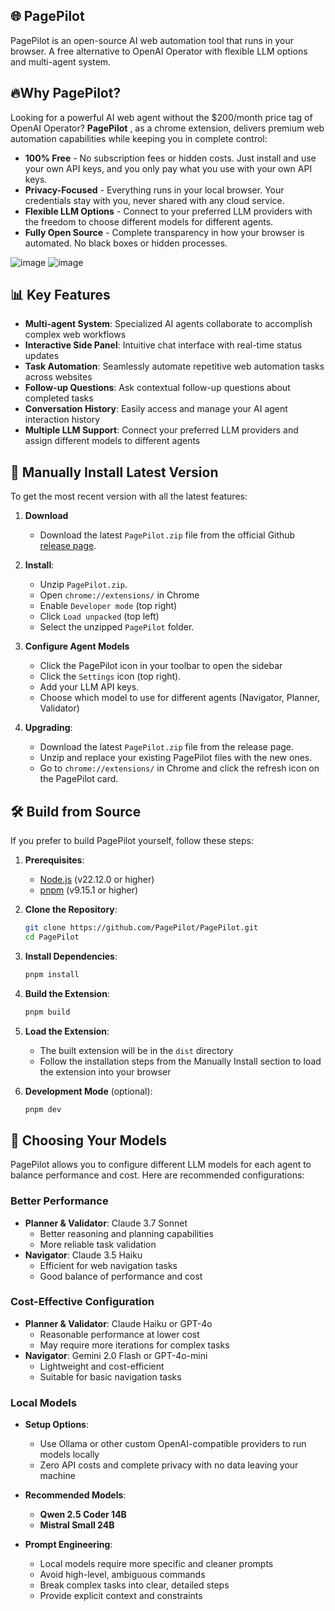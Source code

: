 
## 🌐 PagePilot

PagePilot is an open-source AI web automation tool that runs in your browser. A free alternative to OpenAI Operator with flexible LLM options and multi-agent system.

## 🔥Why PagePilot?

Looking for a powerful AI web agent without the $200/month price tag of OpenAI Operator? **PagePilot** , as a chrome extension, delivers premium web automation capabilities while keeping you in complete control:

- **100% Free** - No subscription fees or hidden costs. Just install and use your own API keys, and you only pay what you use with your own API keys.
- **Privacy-Focused** - Everything runs in your local browser. Your credentials stay with you, never shared with any cloud service.
- **Flexible LLM Options** - Connect to your preferred LLM providers with the freedom to choose different models for different agents.
- **Fully Open Source** - Complete transparency in how your browser is automated. No black boxes or hidden processes.

![image](https://github.com/user-attachments/assets/49f63864-9345-42f7-b656-89c9d0254f09)
![image](https://github.com/user-attachments/assets/d47c45ce-dce5-492a-9cde-5375181f53a1)


## 📊 Key Features

- **Multi-agent System**: Specialized AI agents collaborate to accomplish complex web workflows
- **Interactive Side Panel**: Intuitive chat interface with real-time status updates
- **Task Automation**: Seamlessly automate repetitive web automation tasks across websites
- **Follow-up Questions**: Ask contextual follow-up questions about completed tasks
- **Conversation History**: Easily access and manage your AI agent interaction history
- **Multiple LLM Support**: Connect your preferred LLM providers and assign different models to different agents


## 🔧 Manually Install Latest Version

To get the most recent version with all the latest features:

1. **Download**
    * Download the latest `PagePilot.zip` file from the official Github [release page](https://github.com/PagePilot/PagePilot/releases).

2. **Install**:
    * Unzip `PagePilot.zip`.
    * Open `chrome://extensions/` in Chrome
    * Enable `Developer mode` (top right)
    * Click `Load unpacked` (top left)
    * Select the unzipped `PagePilot` folder.

3. **Configure Agent Models**
    * Click the PagePilot icon in your toolbar to open the sidebar
    * Click the `Settings` icon (top right).
    * Add your LLM API keys.
    * Choose which model to use for different agents (Navigator, Planner, Validator)

4. **Upgrading**:
    * Download the latest `PagePilot.zip` file from the release page.
    * Unzip and replace your existing PagePilot files with the new ones.
    * Go to `chrome://extensions/` in Chrome and click the refresh icon on the PagePilot card.

## 🛠️ Build from Source

If you prefer to build PagePilot yourself, follow these steps:

1. **Prerequisites**:
   * [Node.js](https://nodejs.org/) (v22.12.0 or higher)
   * [pnpm](https://pnpm.io/installation) (v9.15.1 or higher)

2. **Clone the Repository**:
   ```bash
   git clone https://github.com/PagePilot/PagePilot.git
   cd PagePilot
   ```

3. **Install Dependencies**:
   ```bash
   pnpm install
   ```

4. **Build the Extension**:
   ```bash
   pnpm build
   ```

5. **Load the Extension**:
   * The built extension will be in the `dist` directory
   * Follow the installation steps from the Manually Install section to load the extension into your browser

6. **Development Mode** (optional):
   ```bash
   pnpm dev
   ```

## 🤖 Choosing Your Models

PagePilot allows you to configure different LLM models for each agent to balance performance and cost. Here are recommended configurations:

### Better Performance
- **Planner & Validator**: Claude 3.7 Sonnet
  - Better reasoning and planning capabilities
  - More reliable task validation
- **Navigator**: Claude 3.5 Haiku
  - Efficient for web navigation tasks
  - Good balance of performance and cost

### Cost-Effective Configuration
- **Planner & Validator**: Claude Haiku or GPT-4o
  - Reasonable performance at lower cost
  - May require more iterations for complex tasks
- **Navigator**: Gemini 2.0 Flash or GPT-4o-mini
  - Lightweight and cost-efficient
  - Suitable for basic navigation tasks

### Local Models
- **Setup Options**:
  - Use Ollama or other custom OpenAI-compatible providers to run models locally
  - Zero API costs and complete privacy with no data leaving your machine

- **Recommended Models**:
  - **Qwen 2.5 Coder 14B**
  - **Mistral Small 24B**

- **Prompt Engineering**:
  - Local models require more specific and cleaner prompts
  - Avoid high-level, ambiguous commands
  - Break complex tasks into clear, detailed steps
  - Provide explicit context and constraints

